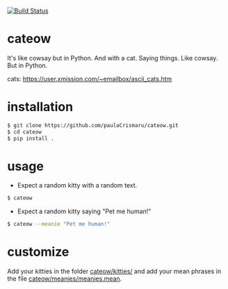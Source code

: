 [![Build Status](https://travis-ci.org/paulaCrismaru/cateow.svg?branch=master)](https://travis-ci.org/paulaCrismaru/cateow)
# cateow
It's like cowsay but in Python. And with a cat. Saying things. Like cowsay. But in Python.

cats: https://user.xmission.com/~emailbox/ascii_cats.htm

# installation
```sh
$ git clone https://github.com/paulaCrismaru/cateow.git
$ cd cateow
$ pip install .
```

# usage
- Expect a random kitty with a random text.
```sh
$ cateow
```
- Expect a random kitty saying "Pet me human!"
```sh
$ cateow --meanie "Pet me human!"
```

# customize
Add your kitties in the folder [cateow/kitties/](https://github.com/paulaCrismaru/cateow/tree/master/cateow/kitties) and add your mean phrases in the file [cateow/meanies/meanies.mean](https://github.com/paulaCrismaru/cateow/blob/master/cateow/meanies/meanies.mean).
